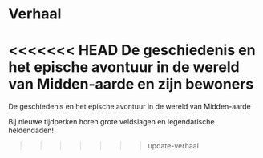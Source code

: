 # Verhaal
<<<<<<< HEAD
De geschiedenis en het epische avontuur in de wereld van Midden-aarde en zijn bewoners
=======
De geschiedenis en het epische avontuur in de wereld van Midden-aarde

Bij nieuwe tijdperken horen grote veldslagen en legendarische heldendaden!
>>>>>>> update-verhaal
